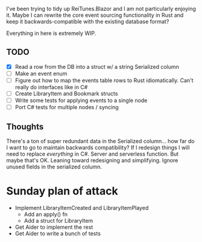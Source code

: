 I've been trying to tidy up ReiTunes.Blazor and I am not particularly enjoying it. Maybe I can rewrite the core event sourcing functionality in Rust and keep it backwards-compatible with the existing database format?

Everything in here is extremely WIP.

## TODO

- [x] Read a row from the DB into a struct w/ a string Serialized column
- [ ] Make an event enum
- [ ] Figure out how to map the events table rows to Rust idiomatically. Can't really do interfaces like in C#
- [ ] Create LibraryItem and Bookmark structs
- [ ] Write some tests for applying events to a single node
- [ ] Port C# tests for multiple nodes / syncing

## Thoughts

There's a ton of super redundant data in the Serialized column... how far do I want to go to maintain backwards compatibility?
If I redesign things I will need to replace *everything* in C#. Server and serverless function. But maybe that's OK.
Leaning toward redesigning and simplifying. Ignore unused fields in the serialized column.


# Sunday plan of attack

- Implement LibraryItemCreated and LibraryItemPlayed
    - Add an apply() fn
    - Add a struct for LibraryItem
- Get Aider to implement the rest
- Get Aider to write a bunch of tests